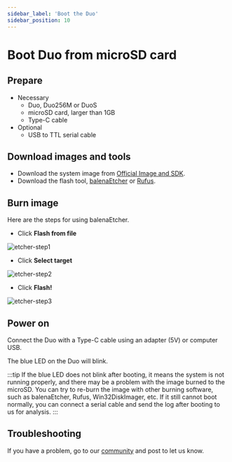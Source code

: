 ```yaml
---
sidebar_label: 'Boot the Duo'
sidebar_position: 10
---
```


# Boot Duo from microSD card

## Prepare

- Necessary
  - Duo, Duo256M or DuoS
  - microSD card, larger than 1GB
  - Type-C cable
- Optional
  - USB to TTL serial cable

## Download images and tools

- Download the system image from [Official Image and SDK](https://milkv.io/docs/duo/resources/image-sdk).
- Download the flash tool, [balenaEtcher](https://etcher.balena.io/) or [Rufus](https://rufus.ie/en/).

## Burn image

Here are the steps for using balenaEtcher.

- Click **Flash from file**

![etcher-step1](/docs/duo/etcher-step1.png)

- Click **Select target**

![etcher-step2](/docs/duo/etcher-step2.png)

- Click **Flash!**

![etcher-step3](/docs/duo/etcher-step3.png)

## Power on

Connect the Duo with a Type-C cable using an adapter (5V) or computer USB.

The blue LED on the Duo will blink.

:::tip
If the blue LED does not blink after booting, it means the system is not running properly, and there may be a problem with the image burned to the microSD. You can try to re-burn the image with other burning software, such as balenaEtcher, Rufus, Win32DiskImager, etc. If it still cannot boot normally, you can connect a serial cable and send the log after booting to us for analysis.
:::

## Troubleshooting

If you have a problem, go to our [community](https://community.milkv.io/) and post to let us know.
